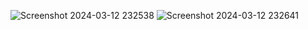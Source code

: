 ![Screenshot 2024-03-12 232538](https://github.com/user-attachments/assets/c4490797-6f41-4632-811c-3ad311ba1e5a)
![Screenshot 2024-03-12 232641](https://github.com/user-attachments/assets/31687282-1500-4a24-adab-577c3233bf8a)
